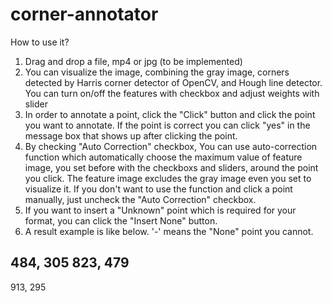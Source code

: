 # corner-annotator

How to use it?
1. Drag and drop a file, mp4 or jpg (to be implemented)
2. You can visualize the image, combining the gray image, corners detected by Harris corner detector of OpenCV, and Hough line detector. You can turn on/off the features with checkbox and adjust weights with slider
3. In order to annotate a point, click the "Click" button and click the point you want to annotate. If the point is correct you can click "yes" in the message box that shows up after clicking the point.
4. By checking "Auto Correction" checkbox, You can use auto-correction function which automatically choose the maximum value of feature image, you set before with the checkboxs and sliders, around the point you click. The feature image excludes the gray image even you set to visualize it. If you don't want to use the function and click a point manually, just uncheck the "Auto Correction" checkbox.
5. If you want to insert a "Unknown" point which is required for your format, you can click the "Insert None" button.
6. A result example is like below. '-' means the "None" point you cannot.

484, 305
823, 479
-
913, 295

